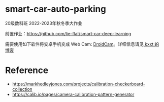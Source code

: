 # smart-car-auto-parking

20级数科班 2022-2023年秋冬季大作业

前置作业：https://github.com/lie-flat/smart-car-deep-learning

需要使用如下软件将安卓手机变成 Web Cam: [DroidCam](https://www.dev47apps.com/)。详细信息请见[ kxxt 的博客](#)

# Reference

- https://markhedleyjones.com/projects/calibration-checkerboard-collection
- https://calib.io/pages/camera-calibration-pattern-generator